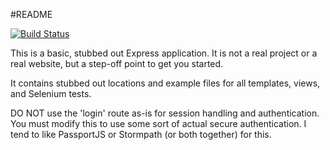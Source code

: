 #README

[![Build Status](https://travis-ci.org/karlgroves/express-skeleton.svg?branch=master)](https://travis-ci.org/karlgroves/express-skeleton)

This is a basic, stubbed out Express application. It is not a real project or a real website, but a step-off point to get you started.

It contains stubbed out locations and example files for all templates, views, and Selenium tests.

DO NOT use the 'login' route as-is for session handling and authentication. You must modify this to use some sort of actual secure authentication. I tend to like PassportJS or Stormpath (or both together) for this. 

